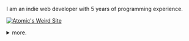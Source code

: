I am an indie web developer with 5 years of programming experience.

<a href="https://atomicbolts.nekoweb.org"><img src="https://atomicbolts.nekoweb.org/src/banner.gif" title="Atomic's Weird Site"></a>
<details>
  <summary>
    more.
  </summary>
  
Hello, im mariocraft987
I started Github as a way to host my websites, I love to code in javascript and html.<br/>
#### What I have learned so far
    
[![My Skills](https://skillicons.dev/icons?i=html,css,cpp,js,svelte,vscode,visualstudio,eclipse,py,java,php,github,vercel,godot,discord,linux,ubuntu)](https://skillicons.dev)<br />
[![mastered](https://img.shields.io/badge/mastered-Html,_Javascript,_and_Python-dodgerblue)](https://img.shields.io)
<hr>

# CURRENTLY LEARNING C++ AND JAVA!!!

I like to work on Bark Coding, my biggest project

I am pro at Python now
  
  <a href="#">![Github stats](https://github-readme-stats.vercel.app/api?username=mariocraft987&theme=blueberry&count_private=true&hide_border=true&line_height=20)</a>
  <a href="#">![Top Langs](https://github-readme-stats.vercel.app/api/top-langs/?username=mariocraft987&layout=compact&theme=blueberry&count_private=true&hide_border=true)</a>

  [check out my website for <b>MORE</b> info](https://atomicbolts.nekoweb.org)

  <hr/>

  Signed mariocraft987 aka AtomicBolts

  ![](https://komarev.com/ghpvc/?username=mariocraft987&label=Views:&color=blue&style=for-the-badge)
</details>



<!---
Mariocraft987/Mariocraft987 is a ✨ special ✨ repository because its `README.md` (this file) appears on your GitHub profile.
You can click the Preview link to take a look at your changes.
--->
